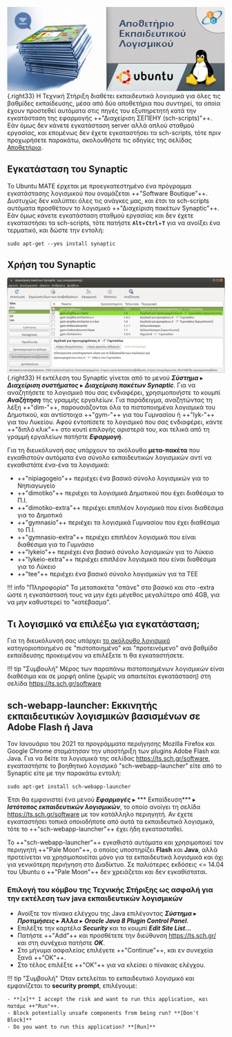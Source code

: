 ![Repository_banner-2.jpg](Repository_banner-2.jpg){.right33}
Η Τεχνική Στήριξη διαθέτει εκπαιδευτικά λογισμικά για όλες τις βαθμίδες εκπαίδευσης,
μέσα από δύο αποθετήρια που συντηρεί, τα οποία έχουν προστεθεί
αυτόματα στις πηγές του εξυπηρετητή κατά την εγκατάσταση της
εφαρμογής ++"Διαχείριση ΣΕΠΕΗΥ (sch-scripts)"++. Εάν όμως δεν κάνετε εγκατάσταση server αλλά απλού
σταθμού εργασίας, και επομένως δεν έχετε εγκαταστήσει τα
sch-scripts, τότε πριν προχωρήσετε παρακάτω, ακολουθήστε τις οδηγίες της
σελίδας [Αποθετήρια](Αποθετήρια.md).

## Εγκατάσταση του Synaptic

Το Ubuntu MATE έρχεται με προεγκατεστημένο ένα πρόγραμμα εγκατάστασης
λογισμικού που ονομάζεται ++"Software Boutique"++. Δυστυχώς δεν καλύπτει όλες τις ανάγκες
μας, και έτσι τα sch-scripts αυτόματα προσθέτουν το λογισμικό ++"Διαχείριση πακέτων Synaptic"++.
Εάν όμως κάνετε εγκατάσταση σταθμού εργασίας και δεν έχετε εγκαταστήσει τα
sch-scripts, τότε πατήστε **`Alt`**+**`Ctrl`**+**`T`** για να ανοίξει ένα τερματικό, και δώστε την
εντολή:
```shell
sudo apt-get --yes install synaptic
```

## Χρήση του Synaptic

![Synaptic.png](Synaptic.png){.right33}
Η εκτέλεση του Synaptic
γίνεται από το μενού ***Σύστημα*** ▸ ***Διαχείριση συστήματος*** ▸ ***Διαχείριση πακέτων Synaptic***.
Για να αναζητήσετε το λογισμικό που σας
ενδιαφέρει, χρησιμοποιήστε το κουμπί ***Αναζήτηση*** της γραμμής εργαλείων. Για
παράδειγμα, αναζητώντας τη λέξη ++"dim-"++, παρουσιάζονται όλα τα πιστοποιημένα
λογισμικά του Δημοτικού, και αντίστοιχα ++"gym-"++ για του Γυμνασίου ή ++"lyk-"++ για του
Λυκείου. Αφού εντοπίσετε το λογισμικό που σας ενδιαφέρει, κάντε ++"διπλό
κλικ"++ στο κουτί επιλογής αριστερά του, και τελικά από τη γραμμή
εργαλείων πατήστε ***Εφαρμογή***.

Για τη διευκόλυνσή σας υπάρχουν τα ακόλουθα **μετα-πακέτα** που
εγκαθιστούν αυτόματα ένα σύνολο εκπαιδευτικών λογισμικών αντί
να εγκαθιστάτε ένα-ένα τα λογισμικά:

  - ++"nipiagogeio"++ περιέχει ένα βασικό σύνολο λογισμικών για το Νηπιαγωγείο
  - ++"dimotiko"++ περιέχει τα λογισμικά Δημοτικού που έχει διαθέσιμα το Π.Ι.
  - ++"dimotiko-extra"++ περιέχει επιπλέον λογισμικά που είναι διαθέσιμα για το Δημοτικό
  - ++"gymnasio"++ περιέχει τα λογισμικά Γυμνασίου που έχει διαθέσιμα το Π.Ι.
  - ++"gymnasio-extra"++ περιέχει επιπλέον λογισμικά που είναι διαθέσιμα για το Γυμνάσιο
  - ++"lykeio"++ περιέχει ένα βασικό σύνολο λογισμικών για το Λύκειο
  - ++"lykeio-extra"++ περιέχει επιπλέον λογισμικά που είναι διαθέσιμα για το Λύκειο
  - ++"tee"++ περιέχει ένα βασικό σύνολο λογισμικών για τα ΤΕΕ

!!! info "Πληροφορία"
    Τα μεταπακέτα "σπάνε" στο βασικό και στο -extra ώστε η εγκατάστασή τους να μην έχει μέγεθος μεγαλύτερο από 4GB, για να μην καθυστερεί το "κατέβασμα".

## Τι λογισμικό να επιλέξω για εγκατάσταση;

Για τη διευκόλυνσή σας υπάρχει [το ακόλουθο λογισμικό](Λογισμικό.md)
κατηγοριοποιημένο σε "πιστοποιημένο" και "προτεινόμενο"
ανά βαθμίδα εκπαίδευσης προκειμένου να επιλέξετε τι θα εγκαταστήσετε.

!!! tip "Συμβουλή"
    Μέρος των παραπάνω πιστοποιημένων λογισμικών είναι διαθέσιμα και σε μορφή online (χωρίς να απαιτείται εγκατάσταση) στη σελίδα <https://ts.sch.gr/software>

## sch-webapp-launcher: Εκκινητής εκπαιδευτικών λογισμικών βασισμένων σε Adobe Flash ή Java

Τον Ιανουάριο του 2021 τα προγράμματα περιήγησης Mozilla Firefox και
Google Chrome σταμάτησαν την υποστήριξη των plugins Adobe Flash και
Java. Για να δείτε τα λογισμικά της σελίδας
<https://ts.sch.gr/software>, εγκαταστήστε το βοηθητικό λογισμικό
"sch-webapp-launcher" είτε από το Synaptic είτε με την παρακάτω εντολή:

```shell
sudo apt-get install sch-webapp-launcher
```

Έτσι θα εμφανιστεί ένα μενού ***Εφαρμογές*** ▸ *** Εκπαίδευση*** ▸ ***Ιστότοπος
εκπαιδευτικών λογισμικών***, το οποίο ανοίγει τη σελίδα
<https://ts.sch.gr/software> με τον κατάλληλο περιηγητή. Αν έχετε
εγκαταστήσει τοπικά οποιοδήποτε από αυτά τα εκπαιδευτικά
λογισμικά, τότε το ++"sch-webapp-launcher"++ έχει ήδη εγκατασταθεί.

Το ++"sch-webapp-launcher"++ εγκαθιστά αυτόματα και χρησιμοποιεί τον περιηγητή
++"Pale Moon"++, ο οποίος υποστηρίζει **Flash** και **Java**, αλλά προτείνεται να
χρησιμοποιείται μόνο για τα εκπαιδευτικά λογισμικά και όχι για
γενικότερη περιήγηση στο Διαδίκτυο. Σε παλιότερες εκδόσεις \<=
14.04 του Ubuntu ο ++"Pale Moon"++ δεν χρειάζεται και δεν εγκαθίσταται.

### Επιλογή του κόμβου της Τεχνικής Στήριξης ως ασφαλή για την εκτέλεση των java εκπαιδευτικών λογισμικών

  - Ανοίξτε τον πίνακα ελέγχου της Java επιλέγοντας
    ***Σύστημα*** ▸ ***Προτιμήσεις*** ▸ ***Άλλα*** ▸ ***Oracle Java 8 Plugin Control Panel***.
  - Επιλέξτε την καρτέλα ***Security*** και το κουμπί
    ***Edit Site List…***
  - Πατήστε ++"Add"++ και προσθέτετε την διεύθυνση <https://ts.sch.gr/> και στη
    συνέχεια πατήστε ***OK***.
  - Στο μήνυμα ασφαλείας επιλέγετε ++"Continue"++, και εν συνεχεία ξανά ++"OK"++.
  - Στο τέλος επιλέξτε ++"OK"++ για να κλείσει ο πίνακας ελέγχου.

!!! tip "Συμβουλή"
    Όταν εκτελείται το εκπαιδευτικό λογισμικό και εμφανίζεται το **security prompt**, επιλέγουμε:
    
    - **[x]** I accept the risk and want to run this application, και πατάμε ++"Run"++.
    - Block potentially unsafe components from being run? **[Don't Block]**
    - Do you want to run this application? **[Run]**
